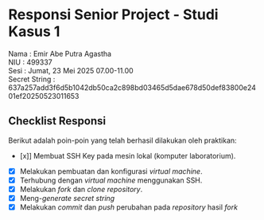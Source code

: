 # Responsi Senior Project - Studi Kasus 1

Nama : Emir Abe Putra Agastha  
NIU : 499337  
Sesi : Jumat, 23 Mei 2025 07.00-11.00  
Secret String : 637a257add3f6d5b1042db50ca2c898bd03465d5dae678d50def83800e2401ef20250523011653

## Checklist Responsi

Berikut adalah poin-poin yang telah berhasil dilakukan oleh praktikan:

- [x]] Membuat SSH Key pada mesin lokal (komputer laboratorium).
- [x] Melakukan pembuatan dan konfigurasi _virtual machine_.
- [x] Terhubung dengan _virtual machine_ menggunakan SSH.
- [x] Melakukan _fork_ dan _clone_ _repository_.
- [x] Meng-_generate_ _secret string_
- [x] Melakukan _commit_ dan _push_ perubahan pada _repository_ hasil _fork_
